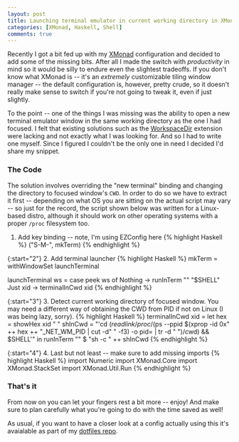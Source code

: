 ```yaml
---
layout: post
title: Launching terminal emulator in current working directory in XMonad
categories: [XMonad, Haskell, Shell]
comments: true
---
```


Recently I got a bit fed up with my [XMonad](http://xmonad.org) configuration and decided to add some of the missing bits. After all I made the switch with *productivity* in mind so it would be silly to endure even the slightest tradeoffs. If you don't know what XMonad is -- it's an *extremely* customizable tiling window manager -- the default configuration is, however, pretty crude, so it doesn't really make sense to switch if you're not going to tweak it, even if just slightly.

To the point -- one of the things I was missing was the ability to open a new terminal emulator window in the same working directory as the one I had focused. I felt that existing solutions such as the [WorkspaceDir](https://hackage.haskell.org/package/xmonad-contrib-0.13/docs/XMonad-Layout-WorkspaceDir.html) extension were lacking and not exactly what I was looking for. And so I had to write one myself. Since I figured I couldn't be the only one in need I decided I'd share my snippet. 
<!--more-->

### The Code

The solution involves overriding the "new terminal" binding and changing the directory to focused window's `CWD`. In order to do so we have to extract it first -- depending on what OS you are sitting on the actual script may vary -- so just for the record, the script shown below was written for a Linux-based distro, although it should work on other operating systems with a proper `/proc` filesystem too.

1. Add key binding -- note, I'm using EZConfig here
{% highlight Haskell %}
("S-M-<Return>", mkTerm)
{% endhighlight %}

{:start="2"}
2. Add terminal launcher
{% highlight Haskell %}
mkTerm = withWindowSet launchTerminal

launchTerminal ws = case peek ws of
       Nothing -> runInTerm "" "$SHELL"
       Just xid -> terminalInCwd xid
{% endhighlight %}

{:start="3"}
3. Detect current working directory of focused window. You may need a different way of obtaining the CWD from PID if not on Linux (I was being lazy, sorry).
{% highlight Haskell %}
terminalInCwd xid = let
  hex = showHex xid " "
  shInCwd = "'cd $(readlink /proc/$(ps --ppid $(xprop -id 0x" ++ hex
    ++ "_NET_WM_PID | cut -d\" \" -f3) -o pid= | tr -d \" \")/cwd) && $SHELL'"
  in runInTerm "" $ "sh -c " ++ shInCwd
{% endhighlight %}

{:start="4"}
4. Last but not least -- make sure to add missing imports
{% highlight Haskell %}
import Numeric
import XMonad.Core
import XMonad.StackSet
import XMonad.Util.Run
{% endhighlight %}

### That's it

From now on you can let your fingers rest a bit more -- enjoy! And make sure to plan carefully what you're going to do with the time saved as well!

As usual, if you want to have a closer look at a config actually using this it's avaialable as part of my [dotfiles repo](https://github.com/mewa/dotfiles/blob/8728fd8/.xmonad/xmonad.hs#L23-L31).
